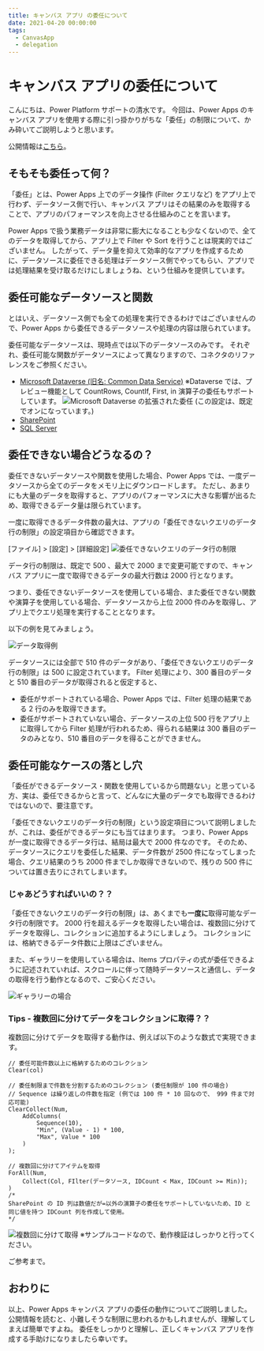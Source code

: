 ```yaml
---
title: キャンバス アプリ の委任について
date: 2021-04-20 00:00:00
tags:
  - CanvasApp
  - delegation
---
```


# キャンバス アプリの委任について

こんにちは、Power Platform サポートの清水です。
今回は、Power Apps のキャンバス アプリを使用する際に引っ掛かりがちな「委任」の制限について、かみ砕いてご説明しようと思います。


公開情報は[こちら](https://docs.microsoft.com/ja-jp/powerapps/maker/canvas-apps/delegation-overview)。

## そもそも委任って何？
「委任」とは、Power Apps 上でのデータ操作 (Filter クエリなど) をアプリ上で行わず、データソース側で行い、キャンバス アプリはその結果のみを取得することで、アプリのパフォーマンスを向上させる仕組みのことを言います。

Power Apps で扱う業務データは非常に膨大になることも少なくないので、全てのデータを取得してから、アプリ上で Filter や Sort を行うことは現実的ではございません。
したがって、データ量を抑えて効率的なアプリを作成するために、データソースに委任できる処理はデータソース側でやってもらい、アプリでは処理結果を受け取るだけにしましょうね、という仕組みを提供しています。

## 委任可能なデータソースと関数
とはいえ、データソース側でも全ての処理を実行できるわけではございませんので、Power Apps から委任できるデータソースや処理の内容は限られています。

委任可能なデータソースは、現時点では以下のデータソースのみです。
それぞれ、委任可能な関数がデータソースによって異なりますので、コネクタのリファレンスをご参照ください。
- [Microsoft Dataverse (旧名: Common Data Service)](https://docs.microsoft.com/ja-jp/connectors/commondataservice/#power-apps-delegable-functions-and-operations-for-dataverse)
※Dataverse では、プレビュー機能として CountRows, CountIf, First, in 演算子の委任もサポートしています。
![Microsoft Dataverse の拡張された委任](canvasapp-delegation/img00.png)
(この設定は、既定でオンになっています。)
- [SharePoint](https://docs.microsoft.com/ja-jp/connectors/sharepointonline/#power-apps-delegable-functions-and-operations-for-sharepoint)
- [SQL Server](https://docs.microsoft.com/ja-jp/connectors/sql/#power-apps-delegable-functions-and-operations-for-sql-server)

## 委任できない場合どうなるの？
委任できないデータソースや関数を使用した場合、Power Apps では、一度データソースから全てのデータをメモリ上にダウンロードします。
ただし、あまりにも大量のデータを取得すると、アプリのパフォーマンスに大きな影響が出るため、取得できるデータ量は限られています。

一度に取得できるデータ件数の最大は、アプリの「委任できないクエリのデータ行の制限」の設定項目から確認できます。

[ファイル] > [設定] > [詳細設定]
![委任できないクエリのデータ行の制限](canvasapp-delegation/img01.png)

データ行の制限は、既定で 500 、最大で 2000 まで変更可能ですので、キャンバス アプリに一度で取得できるデータの最大行数は 2000 行となります。

つまり、委任できないデータソースを使用している場合、また委任できない関数や演算子を使用している場合、データソースから上位 2000 件のみを取得し、アプリ上でクエリ処理を実行することとなります。

以下の例を見てみましょう。

![データ取得例](canvasapp-delegation/img02.png)

データソースには全部で 510 件のデータがあり、「委任できないクエリのデータ行の制限」は 500 に設定されています。
Filter 処理により、300 番目のデータと 510 番目のデータが取得されると仮定すると、
- 委任がサポートされている場合、Power Apps では、Filter 処理の結果である 2 行のみを取得できます。
- 委任がサポートされていない場合、データソースの上位 500 行をアプリ上に取得してから Filter 処理が行われるため、得られる結果は 300 番目のデータのみとなり、510 番目のデータを得ることができません。

## 委任可能なケースの落とし穴
「委任ができるデータソース・関数を使用しているから問題ない」と思っている方、実は、委任できるからと言って、どんなに大量のデータでも取得できるわけではないので、要注意です。

「委任できないクエリのデータ行の制限」という設定項目について説明しましたが、これは、委任ができるデータにも当てはまります。
つまり、Power Apps が一度に取得できるデータ行は、結局は最大で 2000 件なのです。
そのため、データソースにクエリを委任した結果、データ件数が 2500 件になってしまった場合、クエリ結果のうち 2000 件までしか取得できないので、残りの 500 件については置き去りにされてしまいます。

### じゃあどうすればいいの？？
「委任できないクエリのデータ行の制限」は、あくまでも**一度に**取得可能なデータ行の制限です。
2000 行を超えるデータを取得したい場合は、複数回に分けてデータを取得し、コレクションに追加するようにしましょう。
コレクションには、格納できるデータ件数に上限はございません。

また、ギャラリーを使用している場合は、Items プロパティの式が委任できるように記述されていれば、スクロールに伴って随時データソースと通信し、データの取得を行う動作となるので、ご安心ください。

![ギャラリーの場合](canvasapp-delegation/img03.png)

### Tips - 複数回に分けてデータをコレクションに取得？？
複数回に分けてデータを取得する動作は、例えば以下のような数式で実現できます。

```OnSelect
// 委任可能件数以上に格納するためのコレクション
Clear(col) 

// 委任制限まで件数を分割するためのコレクション (委任制限が 100 件の場合)
// Sequence は繰り返しの件数を指定 (例では 100 件 * 10 回なので、 999 件まで対応可能)
ClearCollect(Num, 
    AddColumns(
        Sequence(10), 
        "Min", (Value - 1) * 100, 
        "Max", Value * 100
    )
);

// 複数回に分けてアイテムを取得
ForAll(Num,
    Collect(Col, FIlter(データソース, IDCount < Max, IDCount >= Min));
)
/*
SharePoint の ID 列は数値だが=以外の演算子の委任をサポートしていないため、ID と同じ値を持つ IDCount 列を作成して使用。
*/
```


![複数回に分けて取得](canvasapp-delegation/img04.png)
※サンプルコードなので、動作検証はしっかりと行ってください。

ご参考まで。

## おわりに
以上、Power Apps キャンバス アプリの委任の動作についてご説明しました。
公開情報を読むと、小難しそうな制限に思われるかもしれませんが、理解してしまえば簡単ですよね。
委任をしっかりと理解し、正しくキャンバス アプリを作成する手助けになりましたら幸いです。


